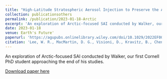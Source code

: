 ```yaml
---
title: "High-Latitude Stratospheric Aerosol Injection to Preserve the Arctic"
collection: publicationsothers
permalink: /publication/2023-01-18-Arctic
excerpt: 'An exploration of Arctic-focused SAI conducted by Walker, our first Cornell PhD student approaching the end of his studies.'
date: 2023-01-18
venue: Earth's Future'
paperurl: 'https://agupubs.onlinelibrary.wiley.com/doi/10.1029/2022EF003052'
citation: 'Lee, W. R., MacMartin, D. G., Visioni, D., Kravitz, B., Chen, Y., Moore, J. C., et al. (2023). High-latitude stratospheric aerosol injection to preserve the Arctic. Earth's Future, 11, e2022EF003052. https://doi.org/10.1029/2022EF003052'
---
```


An exploration of Arctic-focused SAI conducted by Walker, our first Cornell PhD student approaching the end of his studies.

[Download paper here](https://doi.org/10.1029/2022EF003052)

 

